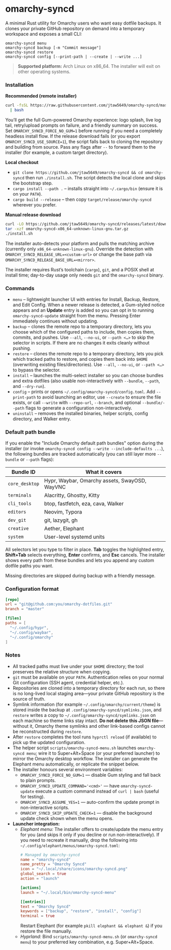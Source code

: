 # omarchy-syncd

A minimal Rust utility for Omarchy users who want easy dotfile backups. It clones your private GitHub repository on demand into a temporary workspace and exposes a small CLI:

```text
omarchy-syncd menu
omarchy-syncd backup [-m "Commit message"]
omarchy-syncd restore
omarchy-syncd config [--print-path | --create | --write ...]
```

> **Supported platform:** Arch Linux on x86_64. The installer will exit on other operating systems.

### Installation

**Recommended (remote installer)**

```bash
curl -fsSL https://raw.githubusercontent.com/jtaw5649/omarchy-syncd/master/install.sh \
  | bash
```

You’ll get the full Gum-powered Omarchy experience: logo splash, live log tail, retry/upload prompts on failure, and a friendly summary on success. Set `OMARCHY_SYNCD_FORCE_NO_GUM=1` before running if you need a completely headless install flow. If the release download fails (or you export `OMARCHY_SYNCD_USE_SOURCE=1`), the script falls back to cloning the repository and building from source. Pass any flags after `--` to forward them to the installer (for example, a custom target directory).

**Local checkout**

- `git clone https://github.com/jtaw5649/omarchy-syncd && cd omarchy-syncd` then run `./install.sh`. The script detects the local clone and skips the bootstrap step.
- `cargo install --path .` – installs straight into `~/.cargo/bin` (ensure it is on your `PATH`).
- `cargo build --release` – then copy `target/release/omarchy-syncd` wherever you prefer.

**Manual release download**

```bash
curl -LO https://github.com/jtaw5649/omarchy-syncd/releases/latest/download/omarchy-syncd-x86_64-unknown-linux-gnu.tar.gz
tar -xzf omarchy-syncd-x86_64-unknown-linux-gnu.tar.gz
./install.sh
```

The installer auto-detects your platform and pulls the matching archive (currently only `x86_64-unknown-linux-gnu`). Override the detection with `OMARCHY_SYNCD_RELEASE_URL=<custom-url>` or change the base path via `OMARCHY_SYNCD_RELEASE_BASE_URL=<mirror>`.

The installer requires Rust’s toolchain (`cargo`), `git`, and a POSIX shell at install time; day-to-day usage only needs `git` and the `omarchy-syncd` binary.

### Commands

- `menu` – lightweight launcher UI with entries for Install, Backup, Restore, and Edit Config. When a newer release is detected, a Gum-styled notice appears and an **Update** entry is added so you can opt in to running `omarchy-syncd-update` straight from the menu. Pressing Enter immediately continues without updating.
- `backup` – clones the remote repo to a temporary directory, lets you choose which of the configured paths to include, then copies them, commits, and pushes. Use `--all`, `--no-ui`, or `--path <…>` to skip the selector in scripts. If there are no changes it exits cleanly without pushing.
- `restore` – clones the remote repo to a temporary directory, lets you pick which tracked paths to restore, and copies them back into `$HOME` (overwriting existing files/directories). Use `--all`, `--no-ui`, or `--path <…>` to bypass the selector.
- `install` – launches the multi-select installer so you can choose bundles and extra dotfiles (also usable non-interactively with `--bundle`, `--path`, and `--dry-run`).
- `config` – prints or opens `~/.config/omarchy-syncd/config.toml`. Add `--print-path` to avoid launching an editor, use `--create` to ensure the file exists, or call `--write` with `--repo-url`, `--branch`, and optional `--bundle/--path` flags to generate a configuration non-interactively.
- `uninstall` – removes the installed binaries, helper scripts, config directory, and Walker entry.

### Default path bundle

If you enable the "Include Omarchy default path bundles" option during the installer (or invoke `omarchy-syncd config --write --include-defaults ...`), the following bundles are tracked automatically (you can still layer more `--bundle` or `--path` flags):

| Bundle ID        | What it covers                                               |
| ---------------- | ------------------------------------------------------------ |
| `core_desktop`   | Hypr, Waybar, Omarchy assets, SwayOSD, WayVNC                |
| `terminals`      | Alacritty, Ghostty, Kitty                                    |
| `cli_tools`      | btop, fastfetch, eza, cava, Walker                           |
| `editors`        | Neovim, Typora                                               |
| `dev_git`        | git, lazygit, gh                                             |
| `creative`       | Aether, Elephant                                             |
| `system`         | User-level systemd units                                     |

All selectors let you type to filter in place. **Tab** toggles the highlighted entry, **Shift+Tab** selects everything, **Enter** confirms, and **Esc** cancels. The installer shows every path from these bundles and lets you append any custom dotfile paths you want.

Missing directories are skipped during backup with a friendly message.

### Configuration format

```toml
[repo]
url = "git@github.com:you/omarchy-dotfiles.git"
branch = "master"

[files]
paths = [
  "~/.config/hypr",
  "~/.config/waybar",
  "~/.config/omarchy"
]
```

### Notes

- All tracked paths must live under your `$HOME` directory; the tool preserves the relative structure when copying.
- `git` must be available on your `PATH`. Authentication relies on your normal Git configuration (SSH agent, credential helper, etc.).
- Repositories are cloned into a temporary directory for each run, so there is no long-lived local staging area—your private GitHub repository is the source of truth.
- Symlink information (for example `~/.config/omarchy/current/theme`) is stored inside the backup at `.config/omarchy-syncd/symlinks.json`, and `restore` writes a copy to `~/.config/omarchy-syncd/symlinks.json` on each machine so theme links stay intact. **Do not delete this JSON file**—without it, Omarchy theme symlinks and other link-based configs cannot be reconstructed during `restore`.
- After `restore` completes the tool runs `hyprctl reload` (if available) to pick up the updated configuration.
- The helper script `scripts/omarchy-syncd-menu.sh` launches `omarchy-syncd menu`; wire it to Super+Alt+Space (or your preferred launcher) to mirror the Omarchy desktop workflow. The installer can generate the Elephant menu automatically, or replicate the snippet below.
- The installer honours several environment variables:
  - `OMARCHY_SYNCD_FORCE_NO_GUM=1` — disable Gum styling and fall back to plain prompts.
  - `OMARCHY_SYNCD_UPDATE_COMMAND='<cmd>'` — have `omarchy-syncd-update` execute a custom command instead of `curl | bash` (useful for testing).
  - `OMARCHY_SYNCD_ASSUME_YES=1` — auto-confirm the update prompt in non-interactive scripts.
  - `OMARCHY_SYNCD_SKIP_UPDATE_CHECK=1` — disable the background update check shown when the menu opens.
- **Launcher integration:**
  - *Elephant menu:* The installer offers to create/update the menu entry for you (and skips it only if you decline or run non-interactively). If you need to recreate it manually, drop the following into `~/.config/elephant/menus/omarchy-syncd.toml`:
    ```toml
    # Managed by omarchy-syncd
    name = "omarchy-syncd"
    name_pretty = "Omarchy Syncd"
    icon = "~/.local/share/icons/omarchy-syncd.png"
    global_search = true
    action = "launch"

    [actions]
    launch = "~/.local/bin/omarchy-syncd-menu"

    [[entries]]
    text = "Omarchy Syncd"
    keywords = ["backup", "restore", "install", "config"]
    terminal = true
    ```
    Restart Elephant (for example `pkill elephant && elephant &`) if you restore the file manually.
  - *Hyprland:* Bind `scripts/omarchy-syncd-menu.sh` (or `omarchy-syncd menu`) to your preferred key combination, e.g. Super+Alt+Space.
